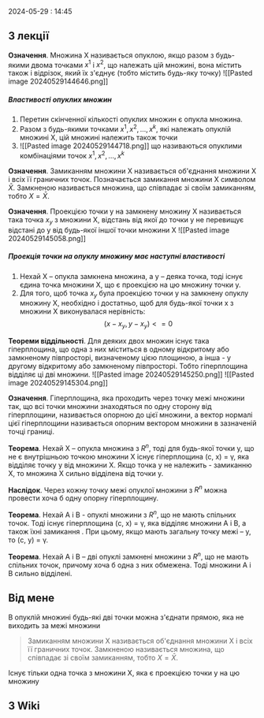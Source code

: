 2024-05-29 : 14:45

## З лекції 
**Означення**. Множина X називається опуклою, якщо разом з будь-
якими двома точками $х^1$ і $х^2$, що належать цій множині, вона містить також і
відрізок, який їх з'єднує (тобто містить будь-яку точку)
![[Pasted image 20240529144646.png]]

##### Властивості опуклих множин
1. Перетин скінченної кількості опуклих множин є опукла множина.
2. Разом з будь-якими точками $х^1, х^2,..., х^k$, які належать опуклій множині X, цій множині належить також точки
3. ![[Pasted image 20240529144718.png]]
що називаються опуклими комбінаціями точок $х^1, х^2,..., х^k$

**Означення**. Замиканням множини X називається об'єднання
множини X і всіх її граничних точок. Позначається замикання множини Х
символом $\bar X$. Замкненою називається множина, що співпадає зі своїм
замиканням, тобто $X = \bar X$.

**Означення**. Проекцією точки у на замкнену множину X
називається така точка $х_у$ з множини X, відстань від якої до точки у не
перевищує відстані до у від будь-якої іншої точки множини X
![[Pasted image 20240529145058.png]]

##### Проекція точки на опуклу множину має наступні властивості
1. Нехай Х – опукла замкнена множина, а у – деяка точка, тоді існує
єдина точка множини Х, що є проекцією на цю множину точки у.
2. Для того, щоб точка $х_у$ була проекцією точки у на замкнену
опуклу множину Х, необхідно і достатньо, щоб для будь-якої точки х з
множини Х виконувалася нерівність:
$$(x-x_y, y-x_y)<=0$$

**Теореми віддільності**. 
Для деяких двох множин існує така
гіперплощина, що одна з них міститься в одному відкритому або
замкненому півпросторі, визначеному цією площиною, а інша - у другому
відкритому або замкненому півпросторі. Тобто гіперплощина відділяє ці дві
множини.
![[Pasted image 20240529145250.png]]
![[Pasted image 20240529145304.png]]

**Означення**. Гіперплощина, яка проходить через точку межі
множини так, що всі точки множини знаходяться по одну сторону від
гіперплощини, називається опорною до цієї множини, а вектор нормалі цієї
гіперплощини називається опорним вектором множини в зазначеній точці
границі.

**Теорема**. Нехай Х – опукла множина з $R^n$, тоді для будь-якої точки
у, що не є внутрішньою точкою множини Х існує гіперплощина (c, x) = γ,
яка відділяє точку у від множини Х. Якщо точка у не належить - замиканню
Х, то множина Х сильно відділена від точки у.

**Наслідок**. Через кожну точку межі опуклої множини з $R^n$ можна
провести хоча б одну опорну гіперплощину.

**Теорема**. Нехай А і В - опуклі множини з $R^n$, що не мають спільних
точок. Тоді існує гіперплощина (c, x) = γ, яка відділяє множини А і В, а
також їхні замикання . При цьому, якщо мають загальну
точку межі – у, то (c, у) = γ.

**Теорема**. Нехай А і В – дві опуклі замкнені множини з $R^n$, що не
мають спільних точок, причому хоча б одна з них обмежена. Тоді множини
А і В сильно відділені.
## Від мене

В опуклій множині будь-які дві точки можна з'єднати прямою, яка не виходить за межі множини

> Замиканням множини X називається об'єднання множини X і всіх її граничних точок. Замкненою називається множина, що співпадає зі своїм замиканням, тобто $X = \bar X$.

Існує тільки одна точка з множини X, яка є проекцією точки y на цю множину
## З Wiki
